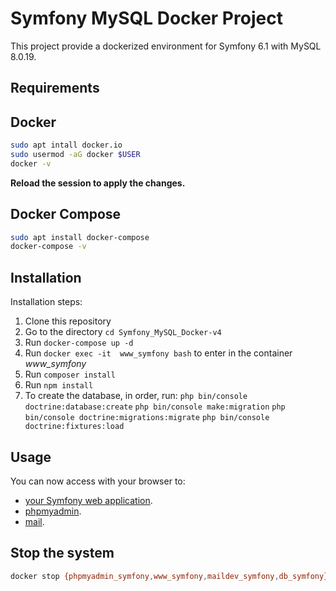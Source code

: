 # Symfony MySQL Docker Project

This project provide a dockerized environment for Symfony 6.1 with MySQL 8.0.19.

## Requirements

## Docker

```bash
sudo apt intall docker.io
sudo usermod -aG docker $USER
docker -v
```

**Reload the session to apply the changes.**

## Docker Compose

```bash
sudo apt install docker-compose
docker-compose -v
```

## Installation

Installation steps:

1. Clone this repository
2. Go to the directory `cd Symfony_MySQL_Docker-v4`
3. Run `docker-compose up -d`
4. Run `docker exec -it  www_symfony bash` to enter in the container *www_symfony*
5. Run `composer install`
6. Run `npm install`
7. To create the database, in order, run:
`php bin/console doctrine:database:create`
`php bin/console make:migration`
`php bin/console doctrine:migrations:migrate`
`php bin/console doctrine:fixtures:load`

## Usage

You can now access with your browser to:

- [your Symfony web application](http://localhost:8741).
- [phpmyadmin](http://localhost:8080).
- [mail](http://localhost:8081).

## Stop the system

```bash
docker stop {phpmyadmin_symfony,www_symfony,maildev_symfony,db_symfony}
```
